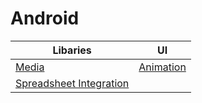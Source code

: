# Android

|Libaries|UI|
|---|---
|[Media](android/media.md)|[Animation](animation.md)
|[Spreadsheet Integration](android/spreadsheet-integration.md)